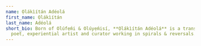 ```yaml
---
name: Ọlákìítán Adéolá
first_name: Ọlákìítán
last_name: Adéolá
short_bio: Born of Olúfẹ́mi & Olúyẹ́misí, **Ọlákìítán Adéolá** is a trans~themme
  poet, experiential artist and curator working in spirals & reversals.
---
```

